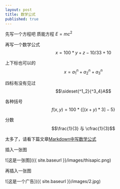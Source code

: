 ```yaml
---
layout: post
title: 数学公式
published: true
---
```


先写一个方程吧
质能方程 $E = mc^2$

再写一个数学公式
$$x = 100 * y + z - 10 / 33 + 10 % 3$$

上下标也可以的
$$x = a_{1}^n + a_{2}^n + a_{3}^n$$

四标有没有见过
$$\sideset{^1_2}{^3_4}A$$

各种括号
$$f(x, y) = 100 * \lbrace[(x + y) * 3] - 5\rbrace$$


分数
$$\frac{1}{3} 与 \cfrac{1}{3}$$

太多了，请看下篇文章[Markdown中写数学公式](http://jzqt.github.io/2015/06/30/Markdown%E4%B8%AD%E5%86%99%E6%95%B0%E5%AD%A6%E5%85%AC%E5%BC%8F/)

插入一张图

![这是一张图]({{ site.baseurl }}/images/thisapic.png)

再插入一张图

![这是一个广告]({{ site.baseurl }}/images/2.jpg)
